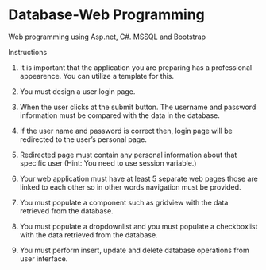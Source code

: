# Database-Web Programming
 Web programming using Asp.net, C#. MSSQL and Bootstrap

Instructions

1. It is important that the application you are preparing has a professional appearence. You can utilize a 
template for this.

2. You must design a user login page.

3. When the user clicks at the submit button. The username and password information must be compared with 
the data in the database.

4. If the user name and password is correct then, login page will be redirected to the user’s personal page. 

5. Redirected page must contain any personal information about that specific user
(Hint: You need to use session variable.)

7. Your web application must have at least 5 separate web pages those are linked to each other so in other 
words navigation must be provided.

8. You must populate a component such as gridview with the data retrieved from the database.

9. You must populate a dropdownlist and you must populate a checkboxlist with the data retrieved from the 
database.

10. You must perform insert, update and delete database operations from user interface.
